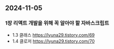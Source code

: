 ## 2024-11-05 

### 1장 리액트 개발을 위해 꼭 알아야 할 자바스크립트
- 1.3 클래스
  https://lyuna29.tistory.com/69
- 1.4 클로저
  https://lyuna29.tistory.com/70
